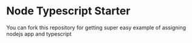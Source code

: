 # Node Typescript Starter
You can fork this repository for getting super easy example of assigning nodejs app and typescript
